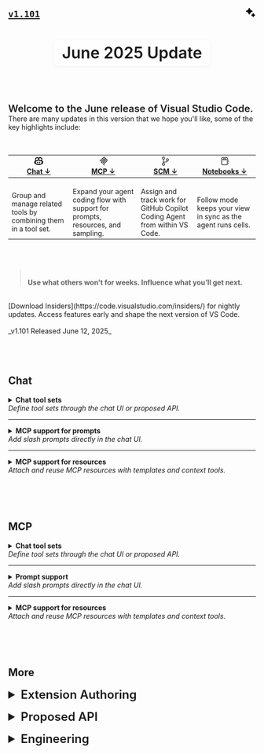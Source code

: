 ## [`v1.101`](https://code.visualstudio.com/updates/v1_101) <img src="images/1_101_eli-edit/sparkle-filled.svg" alt="sparkle" style= "float: right; height: 1em; vertical-align: middle;">

<div style="
  position: relative;
  background-image: url('images/1_101_eli-edit/background.svg');
  background-size: cover;
  background-position: center;
  border-radius: 12px;
  height: 100px;
  width: 100%;
  display: flex;
  align-items: center;
  justify-content: center;
  text-align: center;
  padding: 0 1rem;
  box-sizing: border-box;
">
  <div style="
    font-size: 2rem;
    font-weight: 600;
    color: #1a1a1a;
    background-color: rgba(255, 255, 255, 0.75);
    padding: 0.4rem 1rem;
    border-radius: 8px;
    box-shadow: 0 2px 6px rgba(0,0,0,0.05);
  ">
    June 2025 Update
  </div>
</div>

<br>
<br>
<br>
<div style="font-size: 1.25rem; font-weight: 600;">
  Welcome to the June release of Visual Studio Code.
</div>
There are many updates in this version that we hope you'll like, some of the key highlights include:

<br>
<br>
<br>

| <img src="images/1_101_eli-edit/copilot.svg" alt="Copilot" style="height: 18px"> <br> [Chat &darr;](#chat) | <img src="images/1_101_eli-edit/mcp.svg" alt="MCP" style="height: 18px"> <br> [MCP &darr;](#MCP) | <img src="images/1_101_eli-edit/source-control.svg" alt="Source Control" style="height: 18px"> <br> [SCM &darr;](#Source-control) | <img src="images/1_101_eli-edit/notebook.svg" alt="Notebook" style="height: 18px"> <br> [Notebooks &darr;](#notebooks) |
|----------|----------|----------|----------|
| <br> Group and manage related tools by combining them in a tool set.  <br> | <br> Expand your agent coding flow with support for prompts, resources, and sampling. <br> | <br> Assign and track work for GitHub Copilot Coding Agent from within VS Code.  <br> |  <br> Follow mode keeps your view in sync as the agent runs cells. <br> |



<br>
<br>


><br>**Use what others won’t for weeks. Influence what you’ll get next.**
<br>
[Download Insiders](https://code.visualstudio.com/insiders/) for nightly updates. Access features early and shape the next version of VS Code.
<br>
<br>
_v1.101 Released June 12, 2025_
<br>
<br>

<br>



<br>


















## Chat

<details>
<summary><strong>Chat tool sets</strong><br><em>Define tool sets through the chat UI or proposed API.
</em></summary>

<table>
<br>
<br>
<tr>
<td style="width: 60%; vertical-align: top;">
VS Code now enables you to define tool sets, either through a proposed API or through the UI. A tool set is a collection of different tools that can be used just like individual tools. Tool sets make it easier to group related tools together, and quickly enable or disable them in agent mode.

For instance, the tool set below is for managing GitHub notifications (using the [GitHub MCP server](https://github.com/github/github-mcp-server)).

To create a tool set, run the **Configure Tool Sets** > **Create new tool sets file** command from the Command Palette. You can then select the tools you want to include in the tool set, and provide a description and icon.

To use a tool set in a chat query, reference it by #-mentioning its name, like `#gh-news`. You can also choose it from the tool picker in the chat input box.

[Learn more &rarr;](https://code.visualstudio.com/docs/copilot/chat/chat-agent-mode#_define-tool-sets)

</td>
<td style="width: 40%; vertical-align: top;">

```json
{
  "gh-news": {
    "tools": [
      "list_notifications",
      "dismiss_notification",
      "get_notification_details",
    ],
    "description": "Manage GH notification",
    "icon": "github-project"
  }
}
```

</td>
</tr>
</table>
<br>
</details>

---









<details>
<summary><strong>MCP support for prompts</strong><br><em>Add slash prompts directly in the chat UI.</em></summary>

<table>
<br>
<br>
<tr>
<td style="width: 60%; vertical-align: top;">

VS Code's Model Context Protocol support now includes prompt support. Prompts can be defined by MCP servers to generate reusable snippets or tasks for the language model. Prompts are accessible as slash `/` commands in chat, in the format `/mcp.servername.promptname`. You can enter plain text or include command output in prompt variables, and we also support completions when servers provide it.

The following example shows how we generate a prompt using AI, save it using the [Gistpad MCP server](https://github.com/lostintangent/gistpad-mcp), and then use it to generate a changelog entry:

</td>
<td style="width: 40%; text-align: center; vertical-align: top;">

<video src="images/1_101/mcp-prompts.mp4" autoplay loop controls muted style="width: 100%; border-radius: 6px;"></video>

</td>
</tr>
</table>
<br>
</details>

---









<details>
<summary><strong>MCP support for resources</strong><br><em>Attach and reuse MCP resources with templates and context tools.

</em></summary>

<table>
<tr>
<td style="width: 60%; vertical-align: top;">

VS Code's Model Context Protocol support now includes resource support, which includes support for resource templates. It is available in several places:

1. Resources returned from MCP tool calls are available to the model and can be saved in chat, either via a **Save** button or by dragging the resource onto the Explorer view.
1. Resources can be attached as context via the **Add Context...** button in chat, then selecting **MCP Resources...**.
1. You can browse and view resources across servers using the **MCP: Browse Resources** command or for a server by its entry in the **MCP: List Servers** command.

Here's an example of attaching resources from the [Gistpad MCP server](https://github.com/lostintangent/gistpad-mcp) to chat:

</td>
<td style="width: 40%; text-align: center; vertical-align: top;">

<video src="images/1_101/mcp-resources.mp4" autoplay loop controls muted style="width: 100%; border-radius: 6px;"></video>

</td>
</tr>
</table>
<br>
</details>

<br>
<br>
<br>


## MCP

<details>
<summary><strong>Chat tool sets</strong><br><em>Define tool sets through the chat UI or proposed API.
</em></summary>

<table>
<br>
<br>
<tr>
<td style="width: 60%; vertical-align: top;">
VS Code now enables you to define tool sets, either through a proposed API or through the UI. A tool set is a collection of different tools that can be used just like individual tools. Tool sets make it easier to group related tools together, and quickly enable or disable them in agent mode.

For instance, the tool set below is for managing GitHub notifications (using the [GitHub MCP server](https://github.com/github/github-mcp-server)).

To create a tool set, run the **Configure Tool Sets** > **Create new tool sets file** command from the Command Palette. You can then select the tools you want to include in the tool set, and provide a description and icon.

To use a tool set in a chat query, reference it by #-mentioning its name, like `#gh-news`. You can also choose it from the tool picker in the chat input box.

[Learn more &rarr;](https://code.visualstudio.com/docs/copilot/chat/chat-agent-mode#_define-tool-sets)

</td>
<td style="width: 40%; vertical-align: top;">

```json
{
  "gh-news": {
    "tools": [
      "list_notifications",
      "dismiss_notification",
      "get_notification_details",
    ],
    "description": "Manage GH notification",
    "icon": "github-project"
  }
}
```

</td>
</tr>
</table>
<br>
</details>

---









<details>
<summary><strong>Prompt support</strong><br><em>Add slash prompts directly in the chat UI.</em></summary>

<table>
<br>
<br>
<tr>
<td style="width: 60%; vertical-align: top;">

VS Code's Model Context Protocol support now includes prompt support. Prompts can be defined by MCP servers to generate reusable snippets or tasks for the language model. Prompts are accessible as slash `/` commands in chat, in the format `/mcp.servername.promptname`. You can enter plain text or include command output in prompt variables, and we also support completions when servers provide it.

The following example shows how we generate a prompt using AI, save it using the [Gistpad MCP server](https://github.com/lostintangent/gistpad-mcp), and then use it to generate a changelog entry:

</td>
<td style="width: 40%; text-align: center; vertical-align: top;">

<video src="images/1_101/mcp-prompts.mp4" autoplay loop controls muted style="width: 100%; border-radius: 6px;"></video>

</td>
</tr>
</table>
<br>
</details>

---









<details>
<summary><strong>MCP support for resources</strong><br><em>Attach and reuse MCP resources with templates and context tools.

</em></summary>

<table>
<br>
<br>
<tr>
<td style="width: 60%; vertical-align: top;">

VS Code's Model Context Protocol support now includes resource support, which includes support for resource templates. It is available in several places:

1. Resources returned from MCP tool calls are available to the model and can be saved in chat, either via a **Save** button or by dragging the resource onto the Explorer view.
1. Resources can be attached as context via the **Add Context...** button in chat, then selecting **MCP Resources...**.
1. You can browse and view resources across servers using the **MCP: Browse Resources** command or for a server by its entry in the **MCP: List Servers** command.

Here's an example of attaching resources from the [Gistpad MCP server](https://github.com/lostintangent/gistpad-mcp) to chat:

</td>
<td style="width: 40%; text-align: center; vertical-align: top;">

<video src="images/1_101/mcp-resources.mp4" autoplay loop controls muted style="width: 100%; border-radius: 6px;"></video>

</td>
</tr>
</table>
<br>
</details>

<br>
<br>
<br>


## More
<details>
<summary style="font-size: 1.5rem; font-weight: 600; margin-top: 1rem;">Extension Authoring</summary>
</details>

<details>
<summary style="font-size: 1.5rem; font-weight: 600; margin-top: 1rem;">Proposed API</summary>
</details>

<details>
<summary style="font-size: 1.5rem; font-weight: 600; margin-top: 1rem;">Engineering</summary>
</details>


